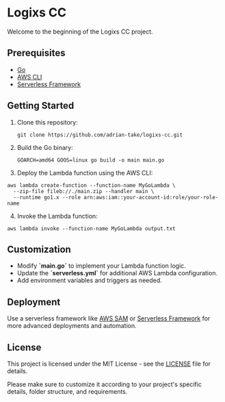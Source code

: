# Logixs CC

Welcome to the beginning of the Logixs CC project.

## Prerequisites

- [Go](https://golang.org/dl/)
- [AWS CLI](https://aws.amazon.com/cli/)
- [Serverless Framework](https://www.serverless.com/)

## Getting Started

1. Clone this repository:

   ```shell
   git clone https://github.com/adrian-take/logixs-cc.git
   ```

2. Build the Go binary:

    ```shell
    GOARCH=amd64 GOOS=linux go build -o main main.go
    ```

3. Deploy the Lambda function using the AWS CLI:

```shell
aws lambda create-function --function-name MyGoLambda \
  --zip-file fileb://./main.zip --handler main \
  --runtime go1.x --role arn:aws:iam::your-account-id:role/your-role-name
```

4. Invoke the Lambda function:

```shell
aws lambda invoke --function-name MyGoLambda output.txt
```

## Customization

* Modify **\`main.go\`** to implement your Lambda function logic.
* Update the **\`serverless.yml\`** for additional AWS Lambda configuration.
* Add environment variables and triggers as needed.

## Deployment

Use a serverless framework like [AWS SAM](https://aws.amazon.com/serverless/sam/) or [Serverless Framework](https://www.serverless.com/) for more advanced deployments and automation.

## License

This project is licensed under the MIT License - see the [LICENSE](https://opensource.org/license/mit/) file for details.

Please make sure to customize it according to your project's specific details, folder structure, and requirements.